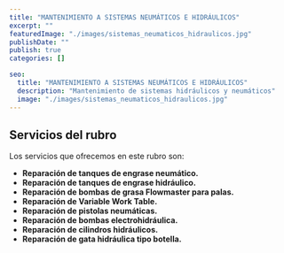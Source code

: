 ```yaml
---
title: "MANTENIMIENTO A SISTEMAS NEUMÁTICOS E HIDRÁULICOS"
excerpt: ""
featuredImage: "./images/sistemas_neumaticos_hidraulicos.jpg"
publishDate: ""
publish: true
categories: []

seo:
  title: "MANTENIMIENTO A SISTEMAS NEUMÁTICOS E HIDRÁULICOS"
  description: "Mantenimiento de sistemas hidráulicos y neumáticos"
  image: "./images/sistemas_neumaticos_hidraulicos.jpg"
---
```


## Servicios del rubro

Los servicios que ofrecemos en este rubro son:

- **Reparación de tanques de engrase neumático.**
- **Reparación de tanques de engrase hidráulico.**
- **Reparación de bombas de grasa Flowmaster para palas.**
- **Reparación de Variable Work Table.**
- **Reparación de pistolas neumáticas.**
- **Reparación de bombas electrohidráulica.**
- **Reparación de cilindros hidráulicos.**
- **Reparación de gata hidráulica tipo botella.**